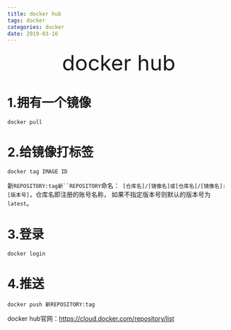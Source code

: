 ```yaml
---
title: docker hub
tags: docker
categories: docker
date: 2019-03-16
---
```


<div align='center' ><font size='70'>docker hub</font></div>



# 1.拥有一个镜像
`docker pull      `

# 2.给镜像打标签

`docker tag IMAGE ID`

 新`REPOSITORY:tag新``REPOSITORY`命名：` [仓库名]/[镜像名]或[仓库名]/[镜像名]:[版本号]`，仓库名即注册的账号名称， 如果不指定版本号则默认的版本号为`latest`。
# 3.登录

`docker login`

# 4.推送

 `docker push 新REPOSITORY:tag`

docker hub官网：https://cloud.docker.com/repository/list